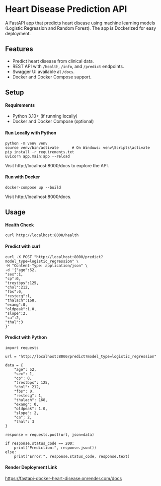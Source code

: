 # Heart Disease Prediction API

A FastAPI app that predicts heart disease using machine learning models (Logistic Regression and Random Forest). The app is Dockerized for easy deployment.

## Features

- Predict heart disease from clinical data.
- REST API with `/health`, `/info`, and `/predict` endpoints.
- Swagger UI available at `/docs`.
- Docker and Docker Compose support.

## Setup

#### Requirements

- Python 3.10+ (if running locally)
- Docker and Docker Compose (optional)

#### Run Locally with Python
```
python -m venv venv
source venv/bin/activate      # On Windows: venv\Scripts\activate
pip install -r requirements.txt
uvicorn app.main:app --reload
```
Visit http://localhost:8000/docs to explore the API.

#### Run with Docker
```
docker-compose up --build
```
Visit http://localhost:8000/docs.

## Usage

#### Health Check
```
curl http://localhost:8000/health
```
#### Predict with curl

```
curl -X POST "http://localhost:8000/predict?model_type=logistic_regression" \
-H "Content-Type: application/json" \
-d '{"age":52,
"sex":1,
"cp":0,
"trestbps":125,
"chol":212,
"fbs":0,
"restecg":1,
"thalach":168,
"exang":0,
"oldpeak":1.0,
"slope":2,
"ca":2,
"thal":3
}'
```
#### Predict with Python
```
import requests

url = "http://localhost:8000/predict?model_type=logistic_regression"

data = {
    "age": 52,
    "sex": 1,
    "cp": 0,
    "trestbps": 125,
    "chol": 212,
    "fbs": 0,
    "restecg": 1,
    "thalach": 168,
    "exang": 0,
    "oldpeak": 1.0,
    "slope": 2,
    "ca": 2,
    "thal": 3
}

response = requests.post(url, json=data)

if response.status_code == 200:
    print("Prediction:", response.json())
else:
    print("Error:", response.status_code, response.text)
```
#### Render Deployment Link
https://fastapi-docker-heart-disease.onrender.com/docs
